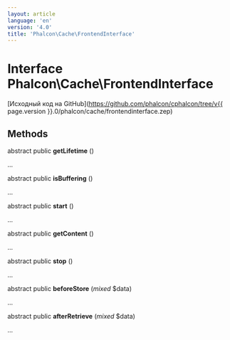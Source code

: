 ```yaml
---
layout: article
language: 'en'
version: '4.0'
title: 'Phalcon\Cache\FrontendInterface'
---
```

# Interface **Phalcon\Cache\FrontendInterface**

[Исходный код на GitHub](https://github.com/phalcon/cphalcon/tree/v{{ page.version }}.0/phalcon/cache/frontendinterface.zep)

## Methods

abstract public **getLifetime** ()

...

abstract public **isBuffering** ()

...

abstract public **start** ()

...

abstract public **getContent** ()

...

abstract public **stop** ()

...

abstract public **beforeStore** (*mixed* $data)

...

abstract public **afterRetrieve** (*mixed* $data)

...